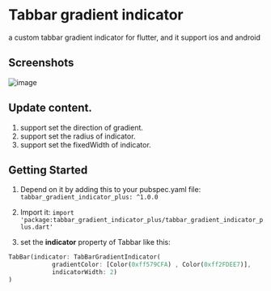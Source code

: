 # Tabbar gradient indicator
a custom tabbar gradient indicator for flutter, and it support ios and android

## Screenshots

![image](https://raw.githubusercontent.com/for-meng/tabbar_gradient_indicator_plus/main/images/example.jpg)


## Update content.
1. support set the direction of gradient.
2. support set the radius of indicator.
3. support set the fixedWidth of indicator.

## Getting Started

1. Depend on it by adding this to your pubspec.yaml file: ```tabbar_gradient_indicator_plus: ^1.0.0```

2. Import it: ```import 'package:tabbar_gradient_indicator_plus/tabbar_gradient_indicator_plus.dart'```

3. set the **indicator** property of Tabbar like this:
````dart
TabBar(indicator: TabBarGradientIndicator(
            gradientColor: [Color(0xff579CFA) , Color(0xff2FDEE7)],
            indicatorWidth: 2)
)
````
